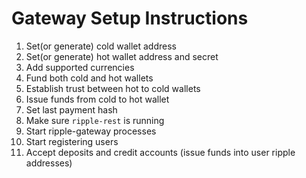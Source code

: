 # Gateway Setup Instructions #

1. Set(or generate) cold wallet address
2. Set(or generate) hot wallet address and secret
3. Add supported currencies
4. Fund both cold and hot wallets
5. Establish trust between hot to cold wallets
6. Issue funds from cold to hot wallet
7. Set last payment hash
8. Make sure `ripple-rest` is running
9. Start ripple-gateway processes
10. Start registering users
11. Accept deposits and credit accounts (issue funds into user ripple addresses)
